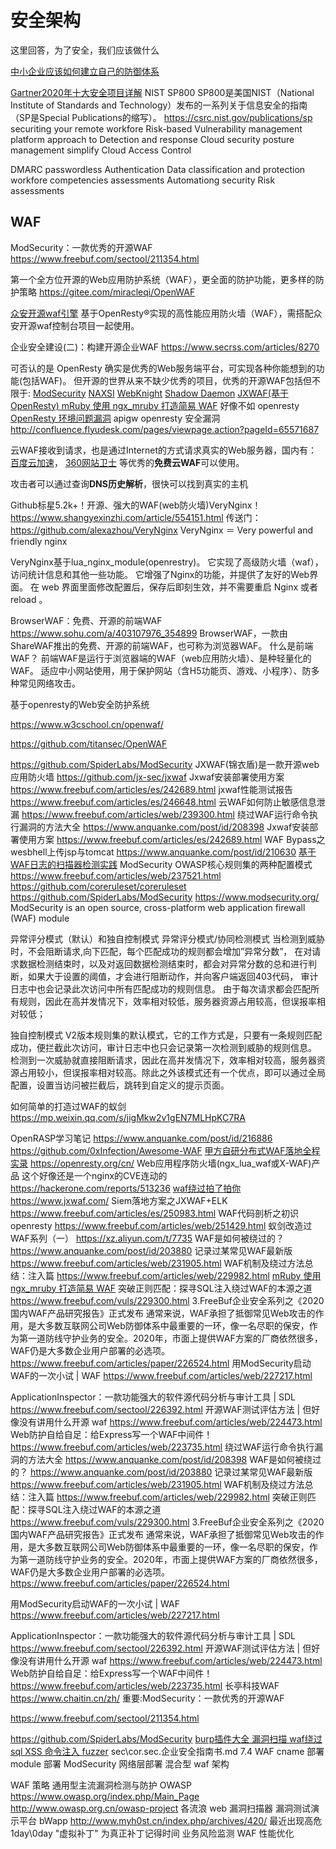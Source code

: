 # 安全架构

这里回答，为了安全，我们应该做什么

[中小企业应该如何建立自己的防御体系](https://www.freebuf.com/articles/neopoints/251516.html)

[Gartner2020年十大安全项目详解](https://www.freebuf.com/articles/network/252759.html)
NIST SP800
SP800是美国NIST（National Institute of Standards and Technology）发布的一系列关于信息安全的指南（SP是Special Publications的缩写）。
https://csrc.nist.gov/publications/sp
securiting your remote workfore
Risk-based Vulnerability management
platform approach to Detection and response
Cloud security posture management
simplify Cloud Access Control

DMARC
passwordless Authentication
Data classification and protection
workfore competencies assessments
Automationg security Risk assessments

## WAF

ModSecurity：一款优秀的开源WAF
https://www.freebuf.com/sectool/211354.html

第一个全方位开源的Web应用防护系统（WAF），更全面的防护功能，更多样的防护策略
https://gitee.com/miracleqi/OpenWAF

[众安开源waf引擎](https://github.com/ZhongAnTech/maiev-waf)
基于OpenResty®实现的高性能应用防火墙（WAF），需搭配众安开源waf控制台项目一起使用。

企业安全建设(二)：构建开源企业WAF
https://www.secrss.com/articles/8270

可否认的是 OpenResty 确实是优秀的Web服务端平台，可实现各种你能想到的功能(包括WAF)。
但开源的世界从来不缺少优秀的项目，优秀的开源WAF包括但不限于:
   [ModSecurity](http://www.modsecurity.org/)
   [NAXSI](https://github.com/nbs-system/naxsi)
   [WebKnight](https://www.aqtronix.com/?PageID=99)
   [Shadow Daemon](https://shadowd.zecure.org/overview/introduction/)
   [JXWAF(基于OpenResty) ](https://github.com/jx-sec/jxwaf)
[mRuby 使用 ngx_mruby 打造简易 WAF](https://ruby-china.org/topics/29834)
好像不如 openresty
[OpenResty 环境问题漏洞](http://www.cnnvd.org.cn/web/xxk/ldxqById.tag?CNNVD=CNNVD-202004-615)
apigw openresty 安全漏洞 http://confluence.flyudesk.com/pages/viewpage.action?pageId=65571687

云WAF接收到请求，也是通过Internet的方式请求真实的Web服务器，国内有：
[百度云加速](https://su.baidu.com/)，
[360网站卫士](https://wangzhan.qianxin.com/)
等优秀的**免费云WAF**可以使用。

攻击者可以通过查询**DNS历史解析**，很快可以找到真实的主机

Github标星5.2k+！开源、强大的WAF(web防火墙)VeryNginx！
https://www.shangyexinzhi.com/article/554151.html
传送门：https://github.com/alexazhou/VeryNginx
VeryNginx ＝ Very powerful and friendly nginx

VeryNginx基于lua_nginx_module(openrestry)。
  它实现了高级防火墙（waf），访问统计信息和其他一些功能。
  它增强了Nginx的功能，并提供了友好的Web界面。
在 web 界面里面修改配置后，保存后即刻生效，并不需要重启 Nginx 或者 reload 。

BrowserWAF：免费、开源的前端WAF 
https://www.sohu.com/a/403107976_354899
BrowserWAF，一款由ShareWAF推出的免费、开源的前端WAF，也可称为浏览器WAF。
什么是前端WAF？
前端WAF是运行于浏览器端的WAF（web应用防火墙）、是种轻量化的WAF。
适应中小网站使用，用于保护网站（含H5功能页、游戏、小程序）、防多种常见网络攻击。

基于openresty的Web安全防护系统

https://www.w3cschool.cn/openwaf/

https://github.com/titansec/OpenWAF

https://github.com/SpiderLabs/ModSecurity
JXWAF(锦衣盾)是一款开源web应用防火墙
https://github.com/jx-sec/jxwaf
Jxwaf安装部署使用方案
https://www.freebuf.com/articles/es/242689.html
jxwaf性能测试报告
https://www.freebuf.com/articles/es/246648.html
云WAF如何防止敏感信息泄漏
https://www.freebuf.com/articles/web/239300.html
绕过WAF运行命令执行漏洞的方法大全
https://www.anquanke.com/post/id/208398
Jxwaf安装部署使用方案
https://www.freebuf.com/articles/es/242689.html
WAF Bypass之wesbhell上传jsp与tomcat
https://www.anquanke.com/post/id/210630
[基于WAF日志的扫描器检测实践](https://www.freebuf.com/articles/network/247466.html)
ModSecurity OWASP核心规则集的两种配置模式
https://www.freebuf.com/articles/web/237521.html
https://github.com/coreruleset/coreruleset
https://github.com/SpiderLabs/ModSecurity
https://www.modsecurity.org/
ModSecurity is an open source, cross-platform web application firewall (WAF) module

异常评分模式（默认）和独自控制模式
异常评分模式/协同检测模式
当检测到威胁时，不会阻断请求,向下匹配，每个匹配成功的规则都会增加”异常分数”，
在对请求数据检测结束时，以及对返回数据检测结束时，都会对异常分数的总和进行判断，如果大于设置的阈值，才会进行阻断动作，并向客户端返回403代码，
审计日志中也会记录此次访问中所有匹配成功的规则信息。
由于每次请求都会匹配所有规则，因此在高并发情况下，效率相对较低，服务器资源占用较高，但误报率相对较低；

独自控制模式
V2版本规则集的默认模式，它的工作方式是，只要有一条规则匹配成功，便拦截此次访问，审计日志中也只会记录第一次检测到威胁的规则信息。
检测到一次威胁就直接阻断请求，因此在高并发情况下，效率相对较高，服务器资源占用较小，但误报率相对较高。除此之外该模式还有一个优点，即可以通过全局配置，设置当访问被拦截后，跳转到自定义的提示页面。

如何简单的打造过WAF的蚁剑
https://mp.weixin.qq.com/s/jigMkw2v1gEN7MLHpKC7RA

OpenRASP学习笔记
https://www.anquanke.com/post/id/216886
https://github.com/0xInfection/Awesome-WAF
[甲方自研分布式WAF落地全程实录](https://www.freebuf.com/articles/es/245977.html)
https://openresty.org/cn/
Web应用程序防火墙(ngx_lua_waf或X-WAF)产品
这个好像还是一个nginx的CVE连动的
https://hackerone.com/reports/513236
[waf绕过拍了拍你](https://www.anquanke.com/post/id/212272)
https://www.jxwaf.com/
Siem落地方案之JXWAF+ELK
https://www.freebuf.com/articles/es/250983.html
WAF代码剖析之初识openresty
https://www.freebuf.com/articles/web/251429.html
蚁剑改造过WAF系列（一）
https://xz.aliyun.com/t/7735
WAF是如何被绕过的？
https://www.anquanke.com/post/id/203880
记录过某常见WAF最新版
https://www.freebuf.com/articles/web/231905.html
WAF机制及绕过方法总结：注入篇
https://www.freebuf.com/articles/web/229982.html
[mRuby 使用 ngx_mruby 打造简易 WAF](https://ruby-china.org/topics/29834)
突破正则匹配：探寻SQL注入绕过WAF的本源之道
https://www.freebuf.com/vuls/229300.html
3.FreeBuf企业安全系列之《2020国内WAF产品研究报告》正式发布
通常来说，WAF承担了抵御常见Web攻击的作用，是大多数互联网公司Web防御体系中最重要的一环，像一名尽职的保安，作为第一道防线守护业务的安全。2020年，市面上提供WAF方案的厂商依然很多，WAF仍是大多数企业用户部署的必选项。
https://www.freebuf.com/articles/paper/226524.html
用ModSecurity启动WAF的一次小试 | WAF
https://www.freebuf.com/articles/web/227217.html

ApplicationInspector：一款功能强大的软件源代码分析与审计工具 | SDL
https://www.freebuf.com/sectool/226392.html
开源WAF测试评估方法 | 但好像没有讲用什么开源 waf
https://www.freebuf.com/articles/web/224473.html
Web防护自给自足：给Express写一个WAF中间件！
https://www.freebuf.com/articles/web/223735.html
绕过WAF运行命令执行漏洞的方法大全
https://www.anquanke.com/post/id/208398
WAF是如何被绕过的？
https://www.anquanke.com/post/id/203880
记录过某常见WAF最新版
https://www.freebuf.com/articles/web/231905.html
WAF机制及绕过方法总结：注入篇
https://www.freebuf.com/articles/web/229982.html
突破正则匹配：探寻SQL注入绕过WAF的本源之道
https://www.freebuf.com/vuls/229300.html
3.FreeBuf企业安全系列之《2020国内WAF产品研究报告》正式发布
通常来说，WAF承担了抵御常见Web攻击的作用，是大多数互联网公司Web防御体系中最重要的一环，像一名尽职的保安，作为第一道防线守护业务的安全。2020年，市面上提供WAF方案的厂商依然很多，WAF仍是大多数企业用户部署的必选项。
https://www.freebuf.com/articles/paper/226524.html

用ModSecurity启动WAF的一次小试 | WAF
https://www.freebuf.com/articles/web/227217.html

ApplicationInspector：一款功能强大的软件源代码分析与审计工具 | SDL
https://www.freebuf.com/sectool/226392.html
开源WAF测试评估方法 | 但好像没有讲用什么开源 waf
https://www.freebuf.com/articles/web/224473.html
Web防护自给自足：给Express写一个WAF中间件！
https://www.freebuf.com/articles/web/223735.html
长亭科技WAF
https://www.chaitin.cn/zh/
重要:ModSecurity：一款优秀的开源WAF

https://www.freebuf.com/sectool/211354.html

https://github.com/SpiderLabs/ModSecurity
[burp插件大全 漏洞扫描 waf绕过 sql XSS 命令注入 fuzzer](https://www.ddosi.com/b226/)
sec\cor.sec.企业安全指南书.md
7.4 WAF
cname 部署
module 部署 ModSecurity
网络层部署
混合型 waf 架构

WAF 策略
    通用型主流漏洞检测与防护
        OWASP https://www.owasp.org/index.php/Main_Page
        http://www.owasp.org.cn/owasp-project
        各流浪 web 漏洞扫描器
        漏洞测试演示平台 bWapp http://www.myh0st.cn/index.php/archives/420/
    最近出现高危 1day\0day
        "虚拟补丁" 为真正补丁记得时间
    业务风险监测
WAF 性能优化

